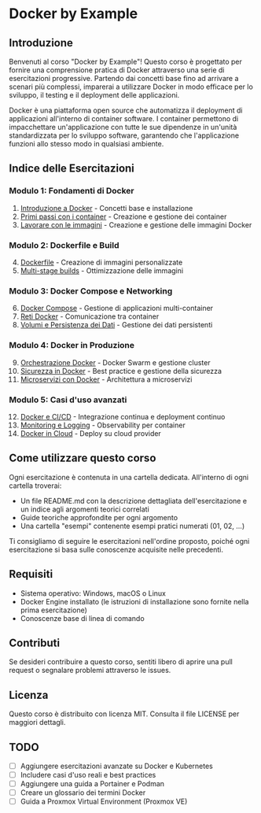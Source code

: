 # Docker by Example

## Introduzione

Benvenuti al corso "Docker by Example"! Questo corso è progettato per fornire una comprensione pratica di Docker attraverso una serie di esercitazioni progressive. Partendo dai concetti base fino ad arrivare a scenari più complessi, imparerai a utilizzare Docker in modo efficace per lo sviluppo, il testing e il deployment delle applicazioni.

Docker è una piattaforma open source che automatizza il deployment di applicazioni all'interno di container software. I container permettono di impacchettare un'applicazione con tutte le sue dipendenze in un'unità standardizzata per lo sviluppo software, garantendo che l'applicazione funzioni allo stesso modo in qualsiasi ambiente.

## Indice delle Esercitazioni

### Modulo 1: Fondamenti di Docker
1. [Introduzione a Docker](./01-IntroduzioneDocker/README.md) - Concetti base e installazione
2. [Primi passi con i container](./02-PrimiPassiContainer/README.md) - Creazione e gestione dei container
3. [Lavorare con le immagini](./03-LavorareImmagini/README.md) - Creazione e gestione delle immagini Docker

### Modulo 2: Dockerfile e Build
4. [Dockerfile](./04-Dockerfile/README.md) - Creazione di immagini personalizzate
5. [Multi-stage builds](./05-MultiStageBuild/README.md) - Ottimizzazione delle immagini

### Modulo 3: Docker Compose e Networking
6. [Docker Compose](./04-DockerCompose/README.md) - Gestione di applicazioni multi-container
7. [Reti Docker](./05-RetiDocker/README.md) - Comunicazione tra container
8. [Volumi e Persistenza dei Dati](./06-VolumePersistenza/README.md) - Gestione dei dati persistenti

### Modulo 4: Docker in Produzione
9. [Orchestrazione Docker](./07-Orchestrazione/README.md) - Docker Swarm e gestione cluster
10. [Sicurezza in Docker](./08-Sicurezza/README.md) - Best practice e gestione della sicurezza
11. [Microservizi con Docker](./09-Microservizi/README.md) - Architettura a microservizi

### Modulo 5: Casi d'uso avanzati
12. [Docker e CI/CD](./10-DockerCICD/README.md) - Integrazione continua e deployment continuo
13. [Monitoring e Logging](./11-MonitoringLogging/README.md) - Observability per container
14. [Docker in Cloud](./12-DockerCloud/README.md) - Deploy su cloud provider

## Come utilizzare questo corso

Ogni esercitazione è contenuta in una cartella dedicata. All'interno di ogni cartella troverai:
- Un file README.md con la descrizione dettagliata dell'esercitazione e un indice agli argomenti teorici correlati
- Guide teoriche approfondite per ogni argomento
- Una cartella "esempi" contenente esempi pratici numerati (01, 02, ...)

Ti consigliamo di seguire le esercitazioni nell'ordine proposto, poiché ogni esercitazione si basa sulle conoscenze acquisite nelle precedenti.

## Requisiti

- Sistema operativo: Windows, macOS o Linux
- Docker Engine installato (le istruzioni di installazione sono fornite nella prima esercitazione)
- Conoscenze base di linea di comando

## Contributi

Se desideri contribuire a questo corso, sentiti libero di aprire una pull request o segnalare problemi attraverso le issues.

## Licenza

Questo corso è distribuito con licenza MIT. Consulta il file LICENSE per maggiori dettagli.

## TODO 
- [ ] Aggiungere esercitazioni avanzate su Docker e Kubernetes
- [ ] Includere casi d'uso reali e best practices
- [ ] Aggiungere una guida a Portainer e Podman
- [ ] Creare un glossario dei termini Docker
- [ ] Guida a Proxmox Virtual Environment (Proxmox VE)
